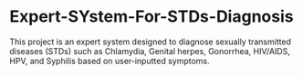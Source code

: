 # Expert-SYstem-For-STDs-Diagnosis
This project is an expert system designed to diagnose sexually transmitted diseases (STDs) such as Chlamydia, Genital herpes, Gonorrhea, HIV/AIDS, HPV, and Syphilis based on user-inputted symptoms. 
